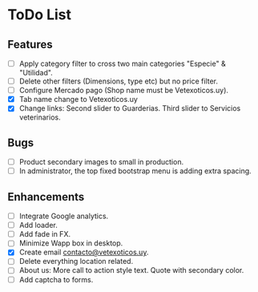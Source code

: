 # ToDo List

## Features
- [ ] Apply category filter to cross two main categories "Especie" & "Utilidad". 
- [ ] Delete other filters (Dimensions, type etc) but no price filter.
- [ ] Configure Mercado pago (Shop name must be Vetexoticos.uy).
- [X] Tab name change to Vetexoticos.uy
- [X] Change links: Second slider to Guarderias. Third slider to Servicios veterinarios.

## Bugs
- [ ] Product secondary images to small in production.
- [ ] In administrator, the top fixed bootstrap menu is adding extra spacing.

## Enhancements
- [ ] Integrate Google analytics.
- [ ] Add loader.
- [ ] Add fade in FX.
- [ ] Minimize Wapp box in desktop.
- [X] Create email contacto@vetexoticos.uy.
- [ ] Delete everything location related.
- [ ] About us: More call to action style text. Quote with secondary color.
- [ ] Add captcha to forms.